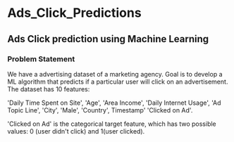 # Ads_Click_Predictions
## Ads Click prediction using Machine Learning
### Problem Statement
We have a advertising dataset of a marketing agency. Goal is to develop a ML algorithm that predicts if a particular user will click on an advertisement. The dataset has 10 features:

'Daily Time Spent on Site', 'Age', 'Area Income', 'Daily Internet Usage', 'Ad Topic Line', 'City', 'Male', 'Country', Timestamp' 'Clicked on Ad'.

'Clicked on Ad' is the categorical target feature, which has two possible values: 0 (user didn't click) and 1(user clicked).
